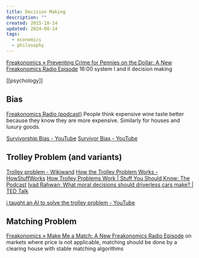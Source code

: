 ```yaml
---
title: Decision Making
description: ""
created: 2015-10-14
updated: 2024-08-14
tags:
  - economics
  - philosophy
---
```


[Freakonomics » Preventing Crime for Pennies on the Dollar: A New Freakonomics Radio Episode](http://freakonomics.com/2015/09/10/preventing-crime-for-pennies-on-the-dollar/)
16:00 system I and II decision making

[[psychology]]

## Bias

[Freakonomics Radio (podcast)](https://player.fm/series/freakonomics-radio)
People think expensive wine taste better because they know they are more expensive. Similarly for houses and luxury goods.

[Survivorship Bias - YouTube](https://www.youtube.com/watch?v=P9WFpVsRtQg)
[Survivor Bias - YouTube](https://www.youtube.com/watch?v=_Qd3erAPI9w)

## Trolley Problem (and variants)

[Trolley problem - Wikiwand](http://omni.wikiwand.com/en/Trolley_problem)
[How the Trolley Problem Works - HowStuffWorks](http://people.howstuffworks.com/trolley-problem.htm)
[How Trolley Problems Work | Stuff You Should Know: The Podcast](http://www.stuffyoushouldknow.com/podcasts/how-trolley-problems-work/)
[Iyad Rahwan: What moral decisions should driverless cars make? | TED Talk](https://www.ted.com/talks/iyad_rahwan_what_moral_decisions_should_driverless_cars_make/transcript?language=en)

[i taught an AI to solve the trolley problem - YouTube](https://www.youtube.com/watch?v=181Nj060xMQ)

## Matching Problem

[Freakonomics » Make Me a Match: A New Freakonomics Radio Episode](http://freakonomics.com/2015/06/17/make-me-a-match-a-new-freakonomics-radio-episode/)
on markets where price is not applicable, matching should be done by a clearing house with stable matching algorithms
